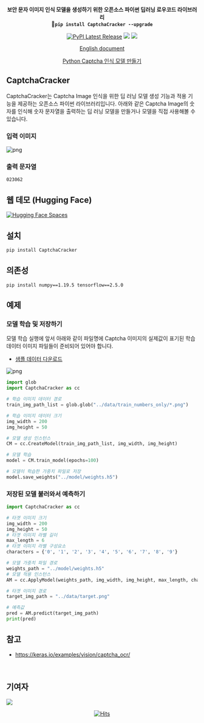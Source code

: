 <div align="center">

<b>보안 문자 이미지 인식 모델을 생성하기 위한 오픈소스 파이썬 딥러닝 로우코드 라이브러리</b><br>
<b>🚀`pip install CaptchaCracker --upgrade`</b>

[![PyPI Latest Release](https://img.shields.io/pypi/v/captchacracker.svg)](https://pypi.org/project/captchacracker/)
![](https://img.shields.io/badge/TensorFlow-2.5.0-red.svg)
![](https://img.shields.io/badge/NumPy-1.19.5-blue.svg)


[English document](https://github.com/WooilJeong/CaptchaCracker/blob/main/README.md)  

[Python Captcha 인식 모델 만들기](https://wooiljeong.github.io/python/captcha-cracker/)  

<div align="left">



## CaptchaCracker

CaptchaCracker는 Captcha Image 인식을 위한 딥 러닝 모델 생성 기능과 적용 기능을 제공하는 오픈소스 파이썬 라이브러리입니다. 아래와 같은 Captcha Image의 숫자를 인식해 숫자 문자열을 출력하는 딥 러닝 모델을 만들거나 모델을 직접 사용해볼 수 있습니다.


### 입력 이미지

![png](https://github.com/WooilJeong/CaptchaCracker/raw/main/assets/example01.png)


### 출력 문자열

```
023062
```

## 웹 데모 (Hugging Face)

[![Hugging Face Spaces](https://img.shields.io/badge/%F0%9F%A4%97%20Hugging%20Face-Spaces-blue)](https://huggingface.co/spaces/akhaliq/CaptchaCracker)


## 설치

```bash
pip install CaptchaCracker
```

## 의존성

```
pip install numpy==1.19.5 tensorflow==2.5.0
```

## 예제

### 모델 학습 및 저장하기

모델 학습 실행에 앞서 아래와 같이 파일명에 Captcha 이미지의 실제값이 표기된 학습 데이터 이미지 파일들이 준비되어 있어야 합니다.

- [샘플 데이터 다운로드](https://github.com/WooilJeong/CaptchaCracker/raw/main/sample.zip)

![png](https://github.com/WooilJeong/CaptchaCracker/raw/main/assets/example02.png)


```python
import glob
import CaptchaCracker as cc

# 학습 이미지 데이터 경로
train_img_path_list = glob.glob("../data/train_numbers_only/*.png")

# 학습 이미지 데이터 크기
img_width = 200
img_height = 50

# 모델 생성 인스턴스
CM = cc.CreateModel(train_img_path_list, img_width, img_height)

# 모델 학습
model = CM.train_model(epochs=100)

# 모델이 학습한 가중치 파일로 저장
model.save_weights("../model/weights.h5")
```

### 저장된 모델 불러와서 예측하기

```python
import CaptchaCracker as cc

# 타겟 이미지 크기
img_width = 200
img_height = 50
# 타겟 이미지 라벨 길이
max_length = 6
# 타겟 이미지 라벨 구성요소
characters = {'0', '1', '2', '3', '4', '5', '6', '7', '8', '9'}

# 모델 가중치 파일 경로
weights_path = "../model/weights.h5"
# 모델 적용 인스턴스
AM = cc.ApplyModel(weights_path, img_width, img_height, max_length, characters)

# 타겟 이미지 경로
target_img_path = "../data/target.png"

# 예측값
pred = AM.predict(target_img_path)
print(pred)
```

## 참고

- https://keras.io/examples/vision/captcha_ocr/

<br>


## 기여자

<a href="https://github.com/wooiljeong/captchacracker/graphs/contributors">
  <img src="https://contrib.rocks/image?repo=wooiljeong/captchacracker" />
</a>


<div align=center>

[![Hits](https://hits.seeyoufarm.com/api/count/incr/badge.svg?url=https%3A%2F%2Fgithub.com%2FWooilJeong%2FCaptchaCracker&count_bg=%2379C83D&title_bg=%23555555&icon=github.svg&icon_color=%23FFFFFF&title=hits&edge_flat=false)](https://hits.seeyoufarm.com)

</div>